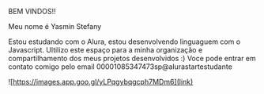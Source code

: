 BEM VINDOS!!

Meu nome é Yasmin Stefany 

Estou estudando com o Alura, estou desenvolvendo linguaguem com o Javascript. Ultilizo este espaço para a minha organização e compartilhamento dos meus projetos desenvolvidos :)
Voce pode entrar em contato comigo pelo email 00001085347473sp@alurastartestudante


![https://images.app.goo.gl/yLPqgybqgcph7MDm6](link)
